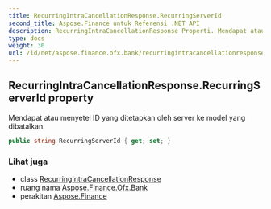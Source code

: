 ```yaml
---
title: RecurringIntraCancellationResponse.RecurringServerId
second_title: Aspose.Finance untuk Referensi .NET API
description: RecurringIntraCancellationResponse Properti. Mendapat atau menyetel ID yang ditetapkan oleh server ke model yang dibatalkan.
type: docs
weight: 30
url: /id/net/aspose.finance.ofx.bank/recurringintracancellationresponse/recurringserverid/
---
```

## RecurringIntraCancellationResponse.RecurringServerId property

Mendapat atau menyetel ID yang ditetapkan oleh server ke model yang dibatalkan.

```csharp
public string RecurringServerId { get; set; }
```

### Lihat juga

* class [RecurringIntraCancellationResponse](../)
* ruang nama [Aspose.Finance.Ofx.Bank](../../recurringintracancellationresponse/)
* perakitan [Aspose.Finance](../../../)


